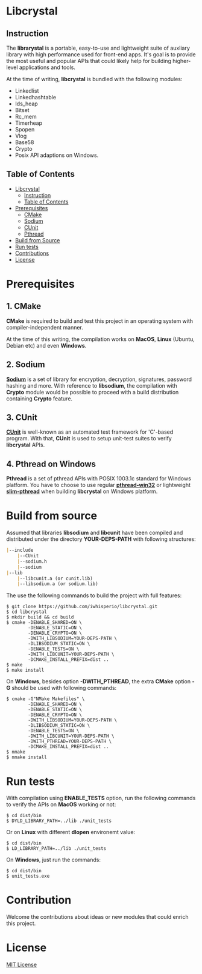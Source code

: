 # Libcrystal

## Instruction

The **librarystal** is a portable, easy-to-use and lightweight suite of auxliary library with high performance used for front-end apps. It's goal is to provide the most useful and popular APIs that could likely help for building higher-level applications and tools.

At the time of writing, **libcrystal** is bundled with the following modules:

- Linkedlist
- Linkedhashtable
- Ids_heap
- Bitset
- Rc_mem
- Timerheap
- Spopen
- Vlog
- Base58
- Crypto
- Posix API adaptions on Windows.

## Table of Contents

- [Libcrystal](#libcrystal)
	- [Instruction](#instruction)
	- [Table of Contents](#table-of-contents)
- [Prerequisites](#prerequisites)
	- [CMake](#1-cmake)
	- [Sodium](#2-sodium)
	- [CUnit](#3-cunit)
	- [Pthread](#4-pthread)
- [Build from Source](#build-from-source)
- [Run tests](#run-tests)
- [Contributions](#contributions)
- [License](#license)


# Prerequisites

## 1. CMake

**CMake** is required to build and test this project in an operating system with compiler-independent manner.

At the time of this writing,  the compilation works on **MacOS**, **Linux** (Ubuntu, Debian etc) and even **Windows**.

## 2. Sodium

[**Sodium**](https://github.com/jedisct1/libsodium) is a set of library for encryption, decryption, signatures, password hashing and more. With reference to **libsodium**, the compilation with **Crypto** module would be possible to proceed with a build distribution containing **Crypto** feature.

## 3. CUnit

[**CUnit**](https://sourceforge.net/projects/cunit) is well-known as an automated test framework for 'C'-based program. With that, **CUnit** is used to setup unit-test suites to verify **libcrystal** APIs.

## 4. Pthread on Windows

**Pthread** is a set of pthread APIs with POSIX 1003.1c standard for Windows platform. You have to choose to use regular [**pthread-win32**](https://github.com/GerHobbelt/pthread-win32) or lightweight [**slim-pthread**](https://github.com/iwhisperio/slim-pthread) when building **libcrystal** on Windows platform.


# Build from source

Assumed that libraries **libsodium** and **libcunit** have been compiled and distributed under the directory **YOUR-DEPS-PATH** with following structures:
```markdown
|--include
    |--CUnit
    |--sodium.h
    |--sodium
|--lib
    |--libcunit.a (or cunit.lib)
    |--libsodium.a (or sodium.lib)
```
The use the following commands to build the project with full features:
```shell
$ git clone https://github.com/iwhisperio/libcrystal.git
$ cd libcrystal
$ mkdir build && cd build
$ cmake -DENABLE_SHARED=ON \
        -DENABLE_STATIC=ON \
        -DENABLE_CRYPTO=ON \
        -DWITH_LIBSODIUM=YOUR-DEPS-PATH \
        -DLIBSODIUM_STATIC=ON \
        -DENABLE_TESTS=ON \
        -DWITH_LIBCUNIT=YOUR-DEPS-PATH \
        -DCMAKE_INSTALL_PREFIX=dist ..
$ make
$ make install
```

On **Windows**, besides option **-DWITH_PTHREAD**,  the extra **CMake** option **-G** should be used with following commands:

```shell
$ cmake -G"NMake Makefiles" \
		-DENABLE_SHARED=ON \
        -DENABLE_STATIC=ON \
        -DENABLE_CRYPTO=ON \
        -DWITH_LIBSODIUM=YOUR-DEPS-PATH \
        -DLIBSODIUM_STATIC=ON \
        -DENABLE_TESTS=ON \
        -DWITH_LIBCUNIT=YOUR-DEPS-PATH \
        -DWITH_PTHREAD=YOUR-DEPS-PATH \
        -DCMAKE_INSTALL_PREFIX=dist ..
$ nmake
$ nmake install
```


# Run tests

With compilation using **ENABLE_TESTS** option,  run the following commands to verify the APIs on **MacOS** working or not:

```shell
$ cd dist/bin
$ DYLD_LIBRARY_PATH=../lib ./unit_tests
```

Or on **Linux** with different **dlopen** environemt value:

```shell
$ cd dist/bin
$ LD_LIBRARY_PATH=../lib ./unit_tests
```

On **Windows**, just run the commands:

```shell
$ cd dist/bin
$ unit_tests.exe
```

# Contribution

Welcome the contributions about ideas or new modules that could enrich this project.

# License

[MIT License](https://github.com/iwhisperio/libcrystal/blob/master/LICENSE)

